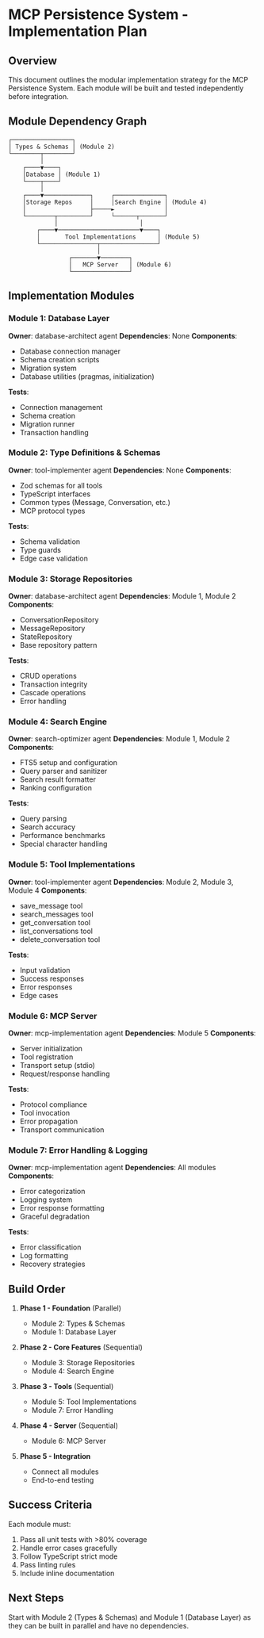 # MCP Persistence System - Implementation Plan

## Overview

This document outlines the modular implementation strategy for the MCP Persistence System. Each module will be built and tested independently before integration.

## Module Dependency Graph

```
┌─────────────────┐
│ Types & Schemas │ (Module 2)
└────────┬────────┘
         │
    ┌────▼────┐
    │Database │ (Module 1)
    └────┬────┘
         │
    ┌────▼─────────────┐     ┌──────────────┐
    │Storage Repos     │     │Search Engine │ (Module 4)
    │                  ├─────►              │
    └────────┬─────────┘     └──────┬───────┘
             │                       │
        ┌────▼───────────────────────▼────┐
        │       Tool Implementations      │ (Module 5)
        └────────────────┬────────────────┘
                         │
                 ┌───────▼────────┐
                 │   MCP Server   │ (Module 6)
                 └────────────────┘
```

## Implementation Modules

### Module 1: Database Layer
**Owner**: database-architect agent
**Dependencies**: None
**Components**:
- Database connection manager
- Schema creation scripts
- Migration system
- Database utilities (pragmas, initialization)

**Tests**:
- Connection management
- Schema creation
- Migration runner
- Transaction handling

### Module 2: Type Definitions & Schemas
**Owner**: tool-implementer agent
**Dependencies**: None
**Components**:
- Zod schemas for all tools
- TypeScript interfaces
- Common types (Message, Conversation, etc.)
- MCP protocol types

**Tests**:
- Schema validation
- Type guards
- Edge case validation

### Module 3: Storage Repositories
**Owner**: database-architect agent
**Dependencies**: Module 1, Module 2
**Components**:
- ConversationRepository
- MessageRepository
- StateRepository
- Base repository pattern

**Tests**:
- CRUD operations
- Transaction integrity
- Cascade operations
- Error handling

### Module 4: Search Engine
**Owner**: search-optimizer agent
**Dependencies**: Module 1, Module 2
**Components**:
- FTS5 setup and configuration
- Query parser and sanitizer
- Search result formatter
- Ranking configuration

**Tests**:
- Query parsing
- Search accuracy
- Performance benchmarks
- Special character handling

### Module 5: Tool Implementations
**Owner**: tool-implementer agent
**Dependencies**: Module 2, Module 3, Module 4
**Components**:
- save_message tool
- search_messages tool
- get_conversation tool
- list_conversations tool
- delete_conversation tool

**Tests**:
- Input validation
- Success responses
- Error responses
- Edge cases

### Module 6: MCP Server
**Owner**: mcp-implementation agent
**Dependencies**: Module 5
**Components**:
- Server initialization
- Tool registration
- Transport setup (stdio)
- Request/response handling

**Tests**:
- Protocol compliance
- Tool invocation
- Error propagation
- Transport communication

### Module 7: Error Handling & Logging
**Owner**: mcp-implementation agent
**Dependencies**: All modules
**Components**:
- Error categorization
- Logging system
- Error response formatting
- Graceful degradation

**Tests**:
- Error classification
- Log formatting
- Recovery strategies

## Build Order

1. **Phase 1 - Foundation** (Parallel)
   - Module 2: Types & Schemas
   - Module 1: Database Layer

2. **Phase 2 - Core Features** (Sequential)
   - Module 3: Storage Repositories
   - Module 4: Search Engine

3. **Phase 3 - Tools** (Sequential)
   - Module 5: Tool Implementations
   - Module 7: Error Handling

4. **Phase 4 - Server** (Sequential)
   - Module 6: MCP Server

5. **Phase 5 - Integration**
   - Connect all modules
   - End-to-end testing

## Success Criteria

Each module must:
1. Pass all unit tests with >80% coverage
2. Handle error cases gracefully
3. Follow TypeScript strict mode
4. Pass linting rules
5. Include inline documentation

## Next Steps

Start with Module 2 (Types & Schemas) and Module 1 (Database Layer) as they can be built in parallel and have no dependencies.